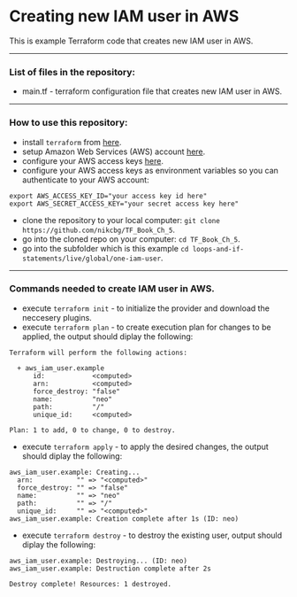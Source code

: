 # Creating new IAM user in AWS

This is example Terraform code that creates new IAM user in AWS. 

-----------------------------------------------------------------------------------------------------------------------
### List of files in the repository:
- main.tf - terraform configuration file that creates new IAM user in AWS.

----------------------------------------------------------------------------------------------------------------------
### How to use this repository:
- install `terraform` from [here](https://www.terraform.io/downloads.html).
- setup Amazon Web Services (AWS) account [here](https://aws.amazon.com/).
- configure your AWS access keys [here](https://docs.aws.amazon.com/general/latest/gr/aws-sec-cred-types.html#access-keys-and-secret-access-keys).
- configure your AWS access keys as environment variables so you can authenticate to your AWS account:

```
export AWS_ACCESS_KEY_ID="your access key id here"
export AWS_SECRET_ACCESS_KEY="your secret access key here"
```
   
- clone the repository to your local computer: `git clone https://github.com/nikcbg/TF_Book_Ch_5`.
- go into the cloned repo on your computer: `cd TF_Book_Ch_5`.
- go into the subfolder which is this example `cd loops-and-if-statements/live/global/one-iam-user`.

------------------------------------------------------------------------------------------------------------------
### Commands needed to create IAM user in AWS.

- execute `terraform init` - to initialize the provider and download the neccesery plugins.
- execute `terraform plan` - to create execution plan for changes to be applied, the output should diplay the following:

```
Terraform will perform the following actions:

  + aws_iam_user.example
      id:            <computed>
      arn:           <computed>
      force_destroy: "false"
      name:          "neo"
      path:          "/"
      unique_id:     <computed>

Plan: 1 to add, 0 to change, 0 to destroy.

```
- execute `terraform apply` - to apply the desired changes, the output should diplay the following:

```
aws_iam_user.example: Creating...
  arn:           "" => "<computed>"
  force_destroy: "" => "false"
  name:          "" => "neo"
  path:          "" => "/"
  unique_id:     "" => "<computed>"
aws_iam_user.example: Creation complete after 1s (ID: neo)

```
- execute `terraform destroy` - to destroy the existing user, output should diplay the following:

```
aws_iam_user.example: Destroying... (ID: neo)
aws_iam_user.example: Destruction complete after 2s

Destroy complete! Resources: 1 destroyed.
```



